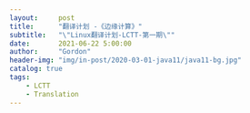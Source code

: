```yaml
---
layout:     post
title:      "翻译计划 -《边缘计算》"
subtitle:   "\"Linux翻译计划-LCTT-第一期\""
date:       2021-06-22 5:00:00
author:     "Gordon"
header-img: "img/in-post/2020-03-01-java11/java11-bg.jpg"
catalog: true
tags:
    - LCTT
    - Translation
---
```



